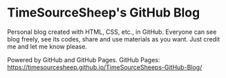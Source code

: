 # TimeSourceSheep's GitHub Blog
Personal blog created with HTML, CSS, etc., in GitHub.
Everyone can see blog freely, see its codes, share and use materials as you want. Just credit me and let me know please.

Powered by GitHub and GitHub Pages.
GitHub Pages: https://timesourcesheep.github.io/TimeSourceSheeps-GitHub-Blog/
